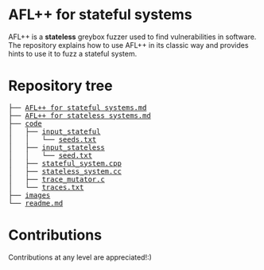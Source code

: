 # AFL++ for stateful systems

AFL++ is a **stateless** greybox fuzzer used to find vulnerabilities in software. 
The repository explains how to use AFL++ in its classic way and provides hints to use it to fuzz a stateful system.



# Repository tree

<pre>
├── <a href="AFL++ for stateful systems.md">AFL++ for stateful systems.md</a>
├── <a href="AFL++ for stateless systems.md">AFL++ for stateless systems.md</a>
├── <a href="code">code</a>
│   ├── <a href="code/input_stateful">input_stateful</a>
│   │   └── <a href="code/input_stateful/seeds.txt">seeds.txt</a>
│   ├── <a href="code/input_stateless">input_stateless</a>
│   │   └── <a href="code/input_stateless/seed.txt">seed.txt</a>
│   ├── <a href="code/stateful_system.cpp">stateful_system.cpp</a>
│   ├── <a href="code/stateless_system.cc">stateless_system.cc</a>
│   ├── <a href="code/trace_mutator.c">trace_mutator.c</a>
│   └── <a href="code/traces.txt">traces.txt</a>
├── <a href="images">images</a>
└── <a href="readme.md">readme.md</a>
</pre>


# Contributions 

Contributions at any level are appreciated!:)
